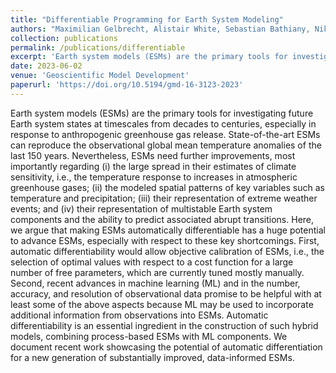 ```yaml
---
title: "Differentiable Programming for Earth System Modeling"
authors: "Maximilian Gelbrecht, Alistair White, Sebastian Bathiany, Niklas Boers"
collection: publications
permalink: /publications/differentiable
excerpt: 'Earth system models (ESMs) are the primary tools for investigating future Earth system states at timescales from decades to centuries, especially in response to anthropogenic greenhouse gas release. State-of-the-art ESMs can reproduce the observational global mean temperature anomalies of the last 150 years. Nevertheless, ESMs need further improvements, most importantly regarding (i) the large spread in their estimates of climate sensitivity, i.e., the temperature response to increases in atmospheric greenhouse gases; (ii) the modeled spatial patterns of key variables such as temperature and precipitation; (iii) their representation of extreme weather events; and (iv) their representation of multistable Earth system components and the ability to predict associated abrupt transitions. Here, we argue that making ESMs automatically differentiable has a huge potential to advance ESMs...'
date: 2023-06-02
venue: 'Geoscientific Model Development'
paperurl: 'https://doi.org/10.5194/gmd-16-3123-2023'
---
```

Earth system models (ESMs) are the primary tools for investigating future Earth system states at timescales from decades to centuries, especially in response to anthropogenic greenhouse gas release. State-of-the-art ESMs can reproduce the observational global mean temperature anomalies of the last 150 years. Nevertheless, ESMs need further improvements, most importantly regarding (i) the large spread in their estimates of climate sensitivity, i.e., the temperature response to increases in atmospheric greenhouse gases; (ii) the modeled spatial patterns of key variables such as temperature and precipitation; (iii) their representation of extreme weather events; and (iv) their representation of multistable Earth system components and the ability to predict associated abrupt transitions. Here, we argue that making ESMs automatically differentiable has a huge potential to advance ESMs, especially with respect to these key shortcomings. First, automatic differentiability would allow objective calibration of ESMs, i.e., the selection of optimal values with respect to a cost function for a large number of free parameters, which are currently tuned mostly manually. Second, recent advances in machine learning (ML) and in the number, accuracy, and resolution of observational data promise to be helpful with at least some of the above aspects because ML may be used to incorporate additional information from observations into ESMs. Automatic differentiability is an essential ingredient in the construction of such hybrid models, combining process-based ESMs with ML components. We document recent work showcasing the potential of automatic differentiation for a new generation of substantially improved, data-informed ESMs.
